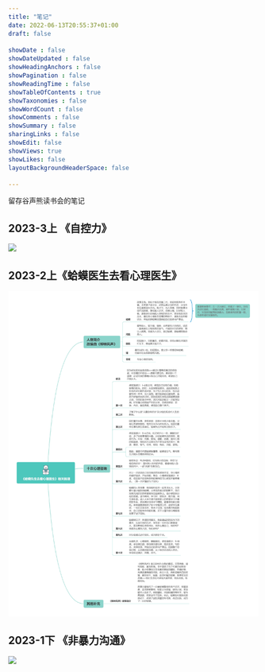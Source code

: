 ```yaml
---
title: "笔记"
date: 2022-06-13T20:55:37+01:00
draft: false

showDate : false
showDateUpdated : false
showHeadingAnchors : false
showPagination : false
showReadingTime : false
showTableOfContents : true
showTaxonomies : false
showWordCount : false
showComments : false
showSummary : false
sharingLinks : false
showEdit: false
showViews: true
showLikes: false
layoutBackgroundHeaderSpace: false

---
```


留存谷声熊读书会的笔记

## 2023-3上 《自控力》
<img src="谷声熊/自控力.jpg"/>

## 2023-2上《蛤蟆医生去看心理医生》
<img src="谷声熊/蛤蟆先生去看心理医生.png"/>

## 2023-1下 《非暴力沟通》
<img src="谷声熊/非暴力沟通.jpg"/>